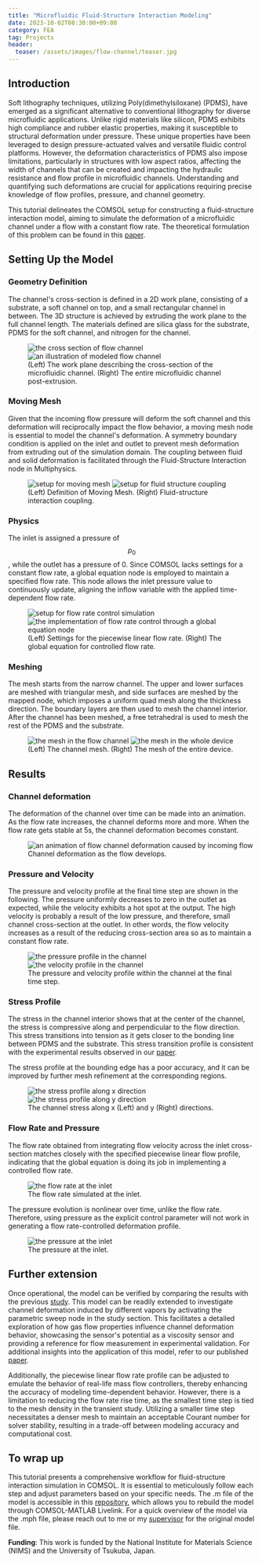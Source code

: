 ```yaml
---
title: "Microfluidic Fluid-Structure Interaction Modeling"
date: 2023-10-02T08:30:00+09:00
category: FEA
tag: Projects
header:
  teaser: /assets/images/flow-channel/teaser.jpg
---
```


## Introduction
Soft lithography techniques, utilizing Poly(dimethylsiloxane) (PDMS), have emerged as a significant alternative to conventional lithography for diverse microfluidic applications. Unlike rigid materials like silicon, PDMS exhibits high compliance and rubber elastic properties, making it susceptible to structural deformation under pressure. These unique properties have been leveraged to design pressure-actuated valves and versatile fluidic control platforms. However, the deformation characteristics of PDMS also impose limitations, particularly in structures with low aspect ratios, affecting the width of channels that can be created and impacting the hydraulic resistance and flow profile in microfluidic channels. Understanding and quantifying such deformations are crucial for applications requiring precise knowledge of flow profiles, pressure, and channel geometry.

This tutorial delineates the COMSOL setup for constructing a fluid-structure interaction model, aiming to simulate the deformation of a microfluidic channel under a flow with a constant flow rate. The theoretical formulation of this problem can be found in this [paper](https://pubs.rsc.org/en/content/articlelanding/2006/lc/b513524a).

## Setting Up the Model
### Geometry Definition
The channel's cross-section is defined in a 2D work plane, consisting of a substrate, a soft channel on top, and a small rectangular channel in between. The 3D structure is achieved by extruding the work plane to the full channel length. The materials defined are silica glass for the substrate, PDMS for the soft channel, and nitrogen for the channel.

<figure class="half">
  <img src="/assets/images/flow-channel/cross-section.jpg" alt="the cross section of flow channel">
  <img src="/assets/images/flow-channel/device.jpg" alt="an illustration of modeled flow channel">
  <figcaption>(Left) The work plane describing the cross-section of the microfluidic channel. (Right) The entire microfluidic channel post-extrusion.</figcaption>
</figure>

### Moving Mesh
Given that the incoming flow pressure will deform the soft channel and this deformation will reciprocally impact the flow behavior, a moving mesh node is essential to model the channel's deformation. A symmetry boundary condition is applied on the inlet and outlet to prevent mesh deformation from extruding out of the simulation domain. The coupling between fluid and solid deformation is facilitated through the Fluid-Structure Interaction node in Multiphysics.

<figure class="half">
  <img src="/assets/images/flow-channel/moving-mesh.jpg" alt="setup for moving mesh">
  <img src="/assets/images/flow-channel/fluid-structure.jpg" alt="setup for fluid structure coupling">
  <figcaption>(Left) Definition of Moving Mesh. (Right) Fluid-structure interaction coupling.</figcaption>
</figure>

### Physics
The inlet is assigned a pressure of $$p_0$$, while the outlet has a pressure of 0. Since COMSOL lacks settings for a constant flow rate, a global equation node is employed to maintain a specified flow rate. This node allows the inlet pressure value to continuously update, aligning the inflow variable with the applied time-dependent flow rate.

<figure class="half">
  <img src="/assets/images/flow-channel/flow-rate-control.jpg" alt="setup for flow rate control simulation">
  <img src="/assets/images/flow-channel/global.jpg" alt="the implementation of flow rate control through a global equation node">
  <figcaption>(Left) Settings for the piecewise linear flow rate. (Right) The global equation for controlled flow rate.</figcaption>
</figure>

### Meshing
The mesh starts from the narrow channel. The upper and lower surfaces are meshed with triangular mesh, and side surfaces are meshed by the mapped node, which imposes a uniform quad mesh along the thickness direction. The boundary layers are then used to mesh the channel interior. After the channel has been meshed, a free tetrahedral is used to mesh the rest of the PDMS and the substrate.

<figure class="half">
  <img src="/assets/images/flow-channel/channel-mesh.jpg" alt="the mesh in the flow channel">
  <img src="/assets/images/flow-channel/device-mesh.jpg" alt="the mesh in the whole device">
  <figcaption>(Left) The channel mesh. (Right) The mesh of the entire device.</figcaption>
</figure>

## Results
### Channel deformation
The deformation of the channel over time can be made into an animation. As the flow rate increases, the channel deforms more and more. When the flow rate gets stable at 5s, the channel deformation becomes constant.

<figure style="width: 500px" class="align-center">
  <img src="/assets/images/flow-channel/deformation.gif" alt="an animation of flow channel deformation caused by incoming flow">
  <figcaption>Channel deformation as the flow develops.</figcaption>
</figure>

### Pressure and Velocity
The pressure and velocity profile at the final time step are shown in the following. The pressure uniformly decreases to zero in the outlet as expected, while the velocity exhibits a hot spot at the output. The high velocity is probably a result of the low pressure, and therefore, small channel cross-section at the outlet. In other words, the flow velocity increases as a result of the reducing cross-section area so as to maintain a constant flow rate.

<figure class="half">
  <img src="/assets/images/flow-channel/pressure.jpg" alt="the pressure profile in the channel">
  <img src="/assets/images/flow-channel/velocity.jpg" alt="the velocity profile in the channel">
  <figcaption>The pressure and velocity profile within the channel at the final time step.</figcaption>
</figure>

### Stress Profile
The stress in the channel interior shows that at the center of the channel, the stress is compressive along and perpendicular to the flow direction. This stress transitions into tension as it gets closer to the bonding line between PDMS and the substrate. This stress transition profile is consistent with the experimental results observed in our [paper](https://onlinelibrary.wiley.com/doi/abs/10.1002/advs.202204310).

The stress profile at the bounding edge has a poor accuracy, and it can be improved by further mesh refinement at the corresponding regions.

<figure class="half">
  <img src="/assets/images/flow-channel/stress-x.jpg" alt="the stress profile along x direction">
  <img src="/assets/images/flow-channel/stress-y.jpg" alt="the stress profile along y direction">
  <figcaption>The channel stress along x (Left) and y (Right) directions.</figcaption>
</figure>

### Flow Rate and Pressure
The flow rate obtained from integrating flow velocity across the inlet cross-section matches closely with the specified piecewise linear flow profile, indicating that the global equation is doing its job in implementing a controlled flow rate.

<figure style="width: 500px" class="align-center">
  <img src="/assets/images/flow-channel/flow-rate.jpg" alt="the flow rate at the inlet">
  <figcaption>The flow rate simulated at the inlet.</figcaption>
</figure>

The pressure evolution is nonlinear over time, unlike the flow rate. Therefore, using pressure as the explicit control parameter will not work in generating a flow rate-controlled deformation profile.

<figure style="width: 500px" class="align-center">
  <img src="/assets/images/flow-channel/pressure-time.jpg" alt="the pressure at the inlet">
  <figcaption>The pressure at the inlet.</figcaption>
</figure>

## Further extension
Once operational, the model can be verified by comparing the results with the previous [study](https://pubs.rsc.org/en/content/articlelanding/2006/lc/b513524a). This model can be readily extended to investigate channel deformation induced by different vapors by activating the parametric sweep node in the study section. This facilitates a detailed exploration of how gas flow properties influence channel deformation behavior, showcasing the sensor's potential as a viscosity sensor and providing a reference for flow measurement in experimental validation. For additional insights into the application of this model, refer to our published [paper](https://onlinelibrary.wiley.com/doi/abs/10.1002/advs.202204310).

Additionally, the piecewise linear flow rate profile can be adjusted to emulate the behavior of real-life mass flow controllers, thereby enhancing the accuracy of modeling time-dependent behavior. However, there is a limitation to reducing the flow rate rise time, as the smallest time step is tied to the mesh density in the transient study. Utilizing a smaller time step necessitates a denser mesh to maintain an acceptable Courant number for solver stability, resulting in a trade-off between modeling accuracy and computational cost.

## To wrap up
This tutorial presents a comprehensive workflow for fluid-structure interaction simulation in COMSOL. It is essential to meticulously follow each step and adjust parameters based on your specific needs. The .m file of the model is accessible in this [repository](https://github.com/Chaozhuang22/Microfluidic-Modeling), which allows you to rebuild the model through COMSOL-MATLAB Livelink. For a quick overview of the model via the .mph file, please reach out to me or my [supervisor](https://samurai.nims.go.jp/profiles/yoshikawa_genki?locale=en) for the original model file.

**Funding**: This work is funded by the National Institute for Materials Science (NIMS) and the University of Tsukuba, Japan.